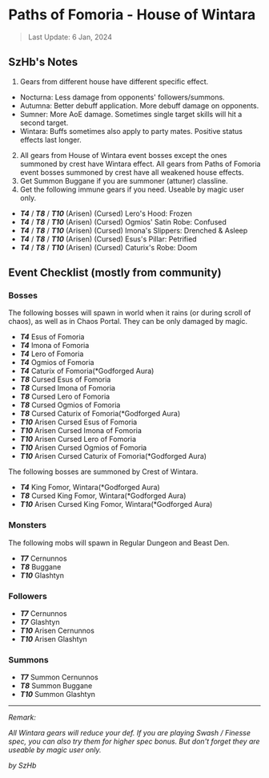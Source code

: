 # Paths of Fomoria - House of Wintara

> Last Update: 6 Jan, 2024

## SzHb's Notes

1. Gears from different house have different specific effect.
- Nocturna: Less damage from opponents' followers/summons.
- Autumna: Better debuff application. More debuff damage on opponents.
- Sumner: More AoE damage. Sometimes single target skills will hit a second target.
- Wintara: Buffs sometimes also apply to party mates. Positive status effects last longer.
2. All gears from House of Wintara event bosses except the ones summoned by crest have Wintara effect. All gears from Paths of Fomoria event bosses summoned by crest have all weakened house effects.
3. Get Summon Buggane if you are summoner (attuner) classline.
4. Get the following immune gears if you need. Useable by magic user only.
- ***T4*** / ***T8*** / ***T10*** (Arisen) (Cursed) Lero's Hood: Frozen
- ***T4*** / ***T8*** / ***T10*** (Arisen) (Cursed) Ogmios' Satin Robe: Confused
- ***T4*** / ***T8*** / ***T10*** (Arisen) (Cursed) Imona's Slippers: Drenched & Asleep
- ***T4*** / ***T8*** / ***T10*** (Arisen) (Cursed) Esus's Pillar: Petrified
- ***T4*** / ***T8*** / ***T10*** (Arisen) (Cursed) Caturix's Robe: Doom

## Event Checklist (mostly from community)

### Bosses

The following bosses will spawn in world when it rains (or during scroll of chaos), as well as in Chaos Portal. They can be only damaged by magic.

- ***T4*** Esus of Fomoria
- ***T4*** Imona of Fomoria
- ***T4*** Lero of Fomoria
- ***T4*** Ogmios of Fomoria
- ***T4*** Caturix of Fomoria(*Godforged Aura)
- ***T8*** Cursed Esus of Fomoria
- ***T8*** Cursed Imona of Fomoria
- ***T8*** Cursed Lero of Fomoria
- ***T8*** Cursed Ogmios of Fomoria
- ***T8*** Cursed Caturix of Fomoria(*Godforged Aura)
- ***T10*** Arisen Cursed Esus of Fomoria
- ***T10*** Arisen Cursed Imona of Fomoria
- ***T10*** Arisen Cursed Lero of Fomoria
- ***T10*** Arisen Cursed Ogmios of Fomoria
- ***T10*** Arisen Cursed Caturix of Fomoria(*Godforged Aura)

The following bosses are summoned by Crest of Wintara.

- ***T4*** King Fomor, Wintara(*Godforged Aura)
- ***T8*** Cursed King Fomor, Wintara(*Godforged Aura)
- ***T10*** Arisen Cursed King Fomor, Wintara(*Godforged Aura)

### Monsters 

The following mobs will spawn in Regular Dungeon and Beast Den.

- ***T7*** Cernunnos
- ***T8*** Buggane
- ***T10*** Glashtyn

### Followers

- ***T7*** Cernunnos
- ***T7*** Glashtyn
- ***T10*** Arisen Cernunnos
- ***T10*** Arisen Glashtyn

### Summons

- ***T7*** Summon Cernunnos
- ***T8*** Summon Buggane
- ***T10*** Summon Glashtyn

---

*Remark:*

*All Wintara gears will reduce your def. If you are playing Swash / Finesse spec, you can also try them for higher spec bonus. But don't forget they are useable by magic user only.*

*by SzHb*